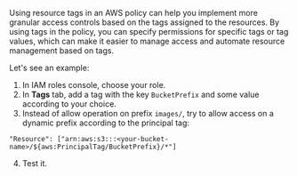 
Using resource tags in an AWS policy can help you implement more granular access controls based on the tags assigned to the resources. By using tags in the policy, you can specify permissions for specific tags or tag values, which can make it easier to manage access and automate resource management based on tags.

Let's see an example:

1. In IAM roles console, choose your role.
2. In **Tags** tab, add a tag with the key `BucketPrefix` and some value according to your choice.
3. Instead of allow operation on prefix `images/`, try to allow access on a dynamic prefix according to the principal tag:

```text
"Resource": ["arn:aws:s3:::<your-bucket-name>/${aws:PrincipalTag/BucketPrefix}/*"]
```

4. Test it.
